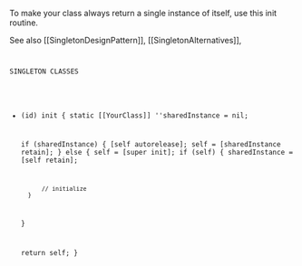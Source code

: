 To make your class always return a single instance of itself, use this init routine.

See also [[SingletonDesignPattern]], [[SingletonAlternatives]], 
<code>


SINGLETON CLASSES

- (id) init {
    static [[YourClass]] ''sharedInstance = nil;

    if (sharedInstance) {
        [self autorelease];
        self = [sharedInstance retain];
    } else {
        self = [super init];
        if (self) {
            sharedInstance = [self retain];

            // initialize
        }
    }

    return self;
}
 </code>